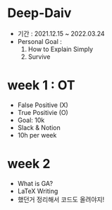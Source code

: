# Deep-Daiv

- 기간 : 2021.12.15 ~ 2022.03.24
- Personal Goal : 
  1. How to Explain Simply 
  2. Survive

# week 1 : OT
- False Positive (X)
- True Positivie (O)
- Goal: 10k
- Slack & Notion
- 10h per week

# week 2
- What is GA?
- LaTeX Writing
- 했던거 정리해서 코드도 올려야지!
